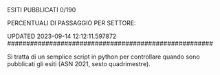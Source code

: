 ESITI PUBBLICATI 0/190 

PERCENTUALI DI PASSAGGIO PER SETTORE:

UPDATED 2023-09-14 12:12:11.597872
###################################################### 

Si tratta di un semplice script in python per controllare quando sono pubblicati gli esiti (ASN 2021, sesto quadrimestre).

